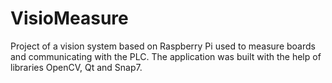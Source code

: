# VisioMeasure
Project of a vision system based on Raspberry Pi used to measure boards and communicating with the PLC. The application was built with the help of libraries OpenCV, Qt and Snap7.
